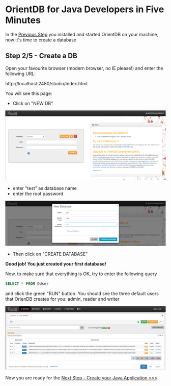 # OrientDB for Java Developers in Five Minutes

In the [Previous Step](java.md) you installed and started OrientDB on your machine, now it's time to create a database

## Step 2/5 - Create a DB

Open your favourite browser (modern browser, no IE please!) and enter the following URL:

http://localhost:2480/studio/index.html

You will see this page:

- Click on "NEW DB"

![StudioLogin](images/studio-login.png)

- enter "test" as database name 
- enter the root password

![StudioCreateDb](images/studio-create-database.png)

- Then click on "CREATE DATABASE"

**Good job! You just created your first database!** 

Now, to make sure that everything is OK, try to enter the following query

```sql
SELECT * FROM OUser
```

and click the green "RUN" button. You should see the three default users that OrienDB creates for you: admin, reader and writer

![StudioBrowser](images/studio-browser-2.png)


Now you are ready for the [Next Step - Create your Java Application >>>](java-2.md)
